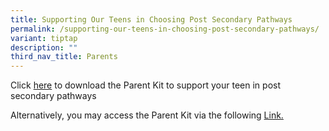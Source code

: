 ```yaml
---
title: Supporting Our Teens in Choosing Post Secondary Pathways
permalink: /supporting-our-teens-in-choosing-post-secondary-pathways/
variant: tiptap
description: ""
third_nav_title: Parents
---
```

<p></p>
<p>Click <a href="/files/Parent_Kit___Supporting_Your_Teen_in_Exploring_Post_Secondary_Pathways.pdf" rel="noopener noreferrer nofollow" target="_blank">here</a> to
download the Parent Kit to support your teen in post secondary pathways</p>
<p></p>
<p>Alternatively, you may access the Parent Kit via the following <a href="https://www.moe.gov.sg/parentkit" rel="noopener noreferrer nofollow" target="_blank">Link.</a>
</p>